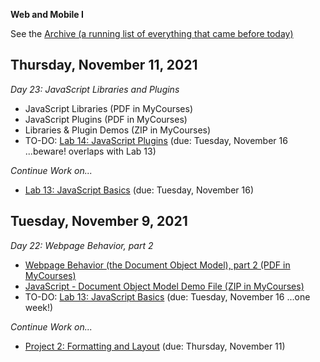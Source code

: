 **Web and Mobile I**

See the [Archive (a running list of everything that came before today)](schedule.md)

## Thursday, November 11, 2021

*Day 23: JavaScript Libraries and Plugins*

- JavaScript Libraries (PDF in MyCourses)
- JavaScript Plugins (PDF in MyCourses)
- Libraries & Plugin Demos (ZIP in MyCourses)
- TO-DO: [Lab 14: JavaScript Plugins](lab14-javascript-plugins/instructions.md) (due: Tuesday, November 16 ...beware! overlaps with Lab 13)

*Continue Work on...*

- [Lab 13: JavaScript Basics](lab13-javascript-basics/instructions.md) (due: Tuesday, November 16)

## Tuesday, November 9, 2021

*Day 22: Webpage Behavior, part 2*

- [Webpage Behavior (the Document Object Model), part 2 (PDF in MyCourses)](https://mycourses.rit.edu/d2l/le/content/936882/viewContent/7768591/View)
- [JavaScript - Document Object Model Demo File (ZIP in MyCourses)](https://mycourses.rit.edu/d2l/le/content/936882/viewContent/7768592/View)
- TO-DO: [Lab 13: JavaScript Basics](lab13-javascript-basics/instructions.md) (due: Tuesday, November 16 ...one week!)

*Continue Work on...*

- [Project 2: Formatting and Layout](project02-formatting-and-layout/instructions.md) (due: Thursday, November 11)

